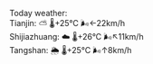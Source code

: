 Today weather:  
Tianjin: ⛅️  🌡️+25°C 🌬️←22km/h  
Shijiazhuang: ☁️   🌡️+26°C 🌬️↖11km/h  
Tangshan: 🌦   🌡️+25°C 🌬️↑8km/h  
